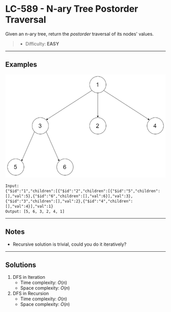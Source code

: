 # LC-589 - N-ary Tree Postorder Traversal

Given an n-ary tree, return the *postorder* traversal of its nodes' values.

> * Difficulty: **EASY**

---
## Examples

![](../res/img/LC-590.png)
```
Input:
{"$id":"1","children":[{"$id":"2","children":[{"$id":"5","children":[],"val":5},{"$id":"6","children":[],"val":6}],"val":3},{"$id":"3","children":[],"val":2},{"$id":"4","children":[],"val":4}],"val":1}
Output: [5, 6, 3, 2, 4, 1]
```

---
## Notes

* Recursive solution is trivial, could you do it iteratively?

---
## Solutions

1. DFS in Iteration
    * Time complexity: $O(n)$
    * Space complexity: $O(n)$
2. DFS in Recursion
    * Time complexity: $O(n)$
    * Space complexity: $O(n)$